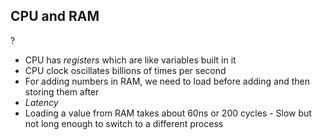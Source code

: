 ## CPU and RAM
?
- CPU has *registers* which are like variables built in it
- CPU clock oscillates billions of times per second
- For adding numbers in RAM, we need to load before adding and then storing them after
- *Latency*
- Loading a value from RAM takes about 60ns or 200 cycles
		- Slow but not long enough to switch to a different process